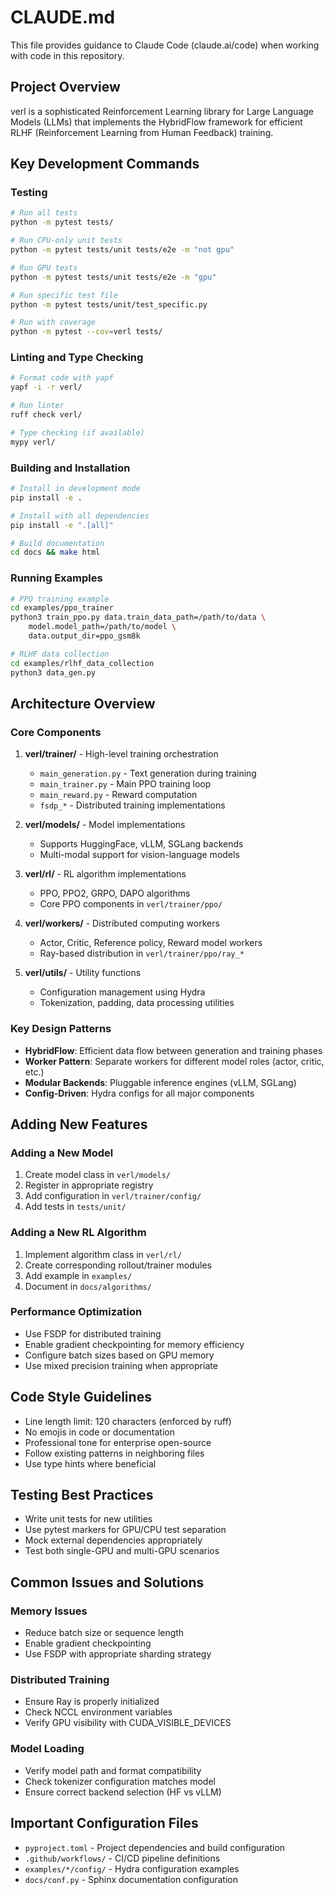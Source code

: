 # CLAUDE.md

This file provides guidance to Claude Code (claude.ai/code) when working with code in this repository.

## Project Overview

verl is a sophisticated Reinforcement Learning library for Large Language Models (LLMs) that implements the HybridFlow framework for efficient RLHF (Reinforcement Learning from Human Feedback) training.

## Key Development Commands

### Testing
```bash
# Run all tests
python -m pytest tests/

# Run CPU-only unit tests
python -m pytest tests/unit tests/e2e -m "not gpu"

# Run GPU tests
python -m pytest tests/unit tests/e2e -m "gpu"

# Run specific test file
python -m pytest tests/unit/test_specific.py

# Run with coverage
python -m pytest --cov=verl tests/
```

### Linting and Type Checking
```bash
# Format code with yapf
yapf -i -r verl/

# Run linter
ruff check verl/

# Type checking (if available)
mypy verl/
```

### Building and Installation
```bash
# Install in development mode
pip install -e .

# Install with all dependencies
pip install -e ".[all]"

# Build documentation
cd docs && make html
```

### Running Examples
```bash
# PPO training example
cd examples/ppo_trainer
python3 train_ppo.py data.train_data_path=/path/to/data \
    model.model_path=/path/to/model \
    data.output_dir=ppo_gsm8k

# RLHF data collection
cd examples/rlhf_data_collection
python3 data_gen.py
```

## Architecture Overview

### Core Components

1. **verl/trainer/** - High-level training orchestration
   - `main_generation.py` - Text generation during training
   - `main_trainer.py` - Main PPO training loop
   - `main_reward.py` - Reward computation
   - `fsdp_*` - Distributed training implementations

2. **verl/models/** - Model implementations
   - Supports HuggingFace, vLLM, SGLang backends
   - Multi-modal support for vision-language models

3. **verl/rl/** - RL algorithm implementations
   - PPO, PPO2, GRPO, DAPO algorithms
   - Core PPO components in `verl/trainer/ppo/`

4. **verl/workers/** - Distributed computing workers
   - Actor, Critic, Reference policy, Reward model workers
   - Ray-based distribution in `verl/trainer/ppo/ray_*`

5. **verl/utils/** - Utility functions
   - Configuration management using Hydra
   - Tokenization, padding, data processing utilities

### Key Design Patterns

- **HybridFlow**: Efficient data flow between generation and training phases
- **Worker Pattern**: Separate workers for different model roles (actor, critic, etc.)
- **Modular Backends**: Pluggable inference engines (vLLM, SGLang)
- **Config-Driven**: Hydra configs for all major components

## Adding New Features

### Adding a New Model
1. Create model class in `verl/models/`
2. Register in appropriate registry
3. Add configuration in `verl/trainer/config/`
4. Add tests in `tests/unit/`

### Adding a New RL Algorithm
1. Implement algorithm class in `verl/rl/`
2. Create corresponding rollout/trainer modules
3. Add example in `examples/`
4. Document in `docs/algorithms/`

### Performance Optimization
- Use FSDP for distributed training
- Enable gradient checkpointing for memory efficiency
- Configure batch sizes based on GPU memory
- Use mixed precision training when appropriate

## Code Style Guidelines

- Line length limit: 120 characters (enforced by ruff)
- No emojis in code or documentation
- Professional tone for enterprise open-source
- Follow existing patterns in neighboring files
- Use type hints where beneficial

## Testing Best Practices

- Write unit tests for new utilities
- Use pytest markers for GPU/CPU test separation
- Mock external dependencies appropriately
- Test both single-GPU and multi-GPU scenarios

## Common Issues and Solutions

### Memory Issues
- Reduce batch size or sequence length
- Enable gradient checkpointing
- Use FSDP with appropriate sharding strategy

### Distributed Training
- Ensure Ray is properly initialized
- Check NCCL environment variables
- Verify GPU visibility with CUDA_VISIBLE_DEVICES

### Model Loading
- Verify model path and format compatibility
- Check tokenizer configuration matches model
- Ensure correct backend selection (HF vs vLLM)

## Important Configuration Files

- `pyproject.toml` - Project dependencies and build configuration
- `.github/workflows/` - CI/CD pipeline definitions
- `examples/*/config/` - Hydra configuration examples
- `docs/conf.py` - Sphinx documentation configuration